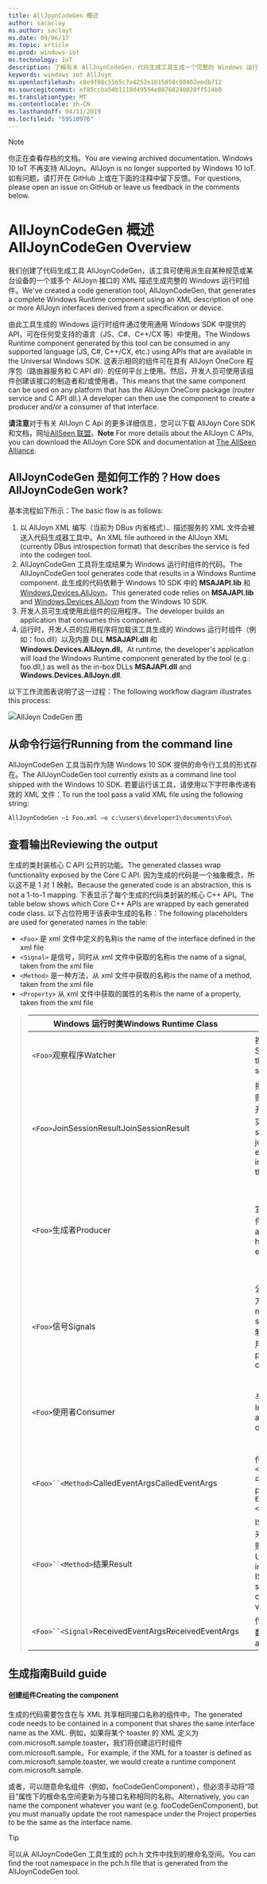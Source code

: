 ```yaml
---
title: AllJoynCodeGen 概述
author: saraclay
ms.author: saclayt
ms.date: 09/06/17
ms.topic: article
ms.prod: windows-iot
ms.technology: IoT
description: 了解有关 AllJoynCodeGen，代码生成工具生成一个完整的 Windows 运行时组件使用 AllJoyn 接口的信息。
keywords: windows iot AllJoyn
ms.openlocfilehash: c8e9f08c5565c7e4252e1b15858c08402eedb712
ms.sourcegitcommit: ef85ccba54b1118d49554e88768240020ff514b0
ms.translationtype: MT
ms.contentlocale: zh-CN
ms.lasthandoff: 04/11/2019
ms.locfileid: "59510976"
---
```

> [!NOTE]
> <span data-ttu-id="e0873-104">你正在查看存档的文档。</span><span class="sxs-lookup"><span data-stu-id="e0873-104">You are viewing archived documentation.</span></span> <span data-ttu-id="e0873-105">Windows 10 IoT 不再支持 AllJoyn。</span><span class="sxs-lookup"><span data-stu-id="e0873-105">AllJoyn is no longer supported by Windows 10 IoT.</span></span> <span data-ttu-id="e0873-106">如有问题，请打开在 GitHub 上或在下面的注释中留下反馈。</span><span class="sxs-lookup"><span data-stu-id="e0873-106">For questions, please open an issue on GitHub or leave us feedback in the comments below.</span></span>

# <a name="alljoyncodegen-overview"></a><span data-ttu-id="e0873-107">AllJoynCodeGen 概述</span><span class="sxs-lookup"><span data-stu-id="e0873-107">AllJoynCodeGen Overview</span></span>

<span data-ttu-id="e0873-108">我们创建了代码生成工具 AllJoynCodeGen，该工具可使用派生自某种规范或某台设备的一个或多个 AllJoyn 接口的 XML 描述生成完整的 Windows 运行时组件。</span><span class="sxs-lookup"><span data-stu-id="e0873-108">We've created a code generation tool, AllJoynCodeGen, that generates a complete Windows Runtime component using an XML description of one or more AllJoyn interfaces derived from a specification or device.</span></span>

<span data-ttu-id="e0873-109">由此工具生成的 Windows 运行时组件通过使用通用 Windows SDK 中提供的 API，可在任何受支持的语言（JS、C#、C++/CX 等）中使用。</span><span class="sxs-lookup"><span data-stu-id="e0873-109">The Windows Runtime component generated by this tool can be consumed in any supported language (JS, C#, C++/CX, etc.) using APIs that are available in the Universal Windows SDK.</span></span> <span data-ttu-id="e0873-110">这表示相同的组件可在具有 AllJoyn OneCore 程序包（路由器服务和 C API dll）的任何平台上使用。然后，开发人员可使用该组件创建该接口的制造者和/或使用者。</span><span class="sxs-lookup"><span data-stu-id="e0873-110">This means that the same component can be used on any platform that has the AllJoyn OneCore package (router service and C API dll.) A developer can then use the component to create a producer and/or a consumer of that interface.</span></span> 

<span data-ttu-id="e0873-111">**请注意**对于有关 AllJoyn C Api 的更多详细信息，您可以下载 AllJoyn Core SDK 和文档，网址[AllSeen 联盟](http://go.microsoft.com/fwlink/?LinkId=524584)。</span><span class="sxs-lookup"><span data-stu-id="e0873-111">**Note**  For more details about the AllJoyn C APIs, you can download the AllJoyn Core SDK and documentation at [The AllSeen Alliance](http://go.microsoft.com/fwlink/?LinkId=524584).</span></span>

## <a name="how-does-alljoyncodegen-work"></a><span data-ttu-id="e0873-112">AllJoynCodeGen 是如何工作的？</span><span class="sxs-lookup"><span data-stu-id="e0873-112">How does AllJoynCodeGen work?</span></span>

<span data-ttu-id="e0873-113">基本流程如下所示：</span><span class="sxs-lookup"><span data-stu-id="e0873-113">The basic flow is as follows:</span></span>

1. <span data-ttu-id="e0873-114">以 AllJoyn XML 编写（当前为 DBus 内省格式）、描述服务的 XML 文件会被送入代码生成器工具中。</span><span class="sxs-lookup"><span data-stu-id="e0873-114">An XML file authored in the AllJoyn XML (currently DBus introspection format) that describes the service is fed into the codegen tool.</span></span>
2. <span data-ttu-id="e0873-115">AllJoynCodeGen 工具将生成结果为 Windows 运行时组件的代码。</span><span class="sxs-lookup"><span data-stu-id="e0873-115">The AllJoynCodeGen tool generates code that results in a Windows Runtime component.</span></span> <span data-ttu-id="e0873-116">此生成的代码依赖于 Windows 10 SDK 中的 **MSAJAPI.lib** 和 [Windows.Devices.AllJoyn](https://msdn.microsoft.com/library/windows/apps/xaml/windows.devices.alljoyn.aspx)。</span><span class="sxs-lookup"><span data-stu-id="e0873-116">This generated code relies on **MSAJAPI.lib** and [Windows.Devices.AllJoyn](https://msdn.microsoft.com/library/windows/apps/xaml/windows.devices.alljoyn.aspx) from the Windows 10 SDK.</span></span>
3. <span data-ttu-id="e0873-117">开发人员可生成使用此组件的应用程序。</span><span class="sxs-lookup"><span data-stu-id="e0873-117">The developer builds an application that consumes this component.</span></span>
4. <span data-ttu-id="e0873-118">运行时，开发人员的应用程序将加载该工具生成的 Windows 运行时组件（例如：foo.dll）以及内置 DLL **MSAJAPI.dll** 和 **Windows.Devices.AllJoyn.dll**。</span><span class="sxs-lookup"><span data-stu-id="e0873-118">At runtime, the developer's application will load the Windows Runtime component generated by the tool (e.g.: foo.dll,) as well as the in-box DLLs **MSAJAPI.dll** and **Windows.Devices.AllJoyn.dll**.</span></span>

<span data-ttu-id="e0873-119">以下工作流图表说明了这一过程：</span><span class="sxs-lookup"><span data-stu-id="e0873-119">The following workflow diagram illustrates this process:</span></span>

![AllJoyn CodeGen 图](../media/AllJoyn/alljoyncodegen.png)

## <a name="running-from-the-command-line"></a><span data-ttu-id="e0873-121">从命令行运行</span><span class="sxs-lookup"><span data-stu-id="e0873-121">Running from the command line</span></span>

<span data-ttu-id="e0873-122">AllJoynCodeGen 工具当前作为随 Windows 10 SDK 提供的命令行工具的形式存在。</span><span class="sxs-lookup"><span data-stu-id="e0873-122">The AllJoynCodeGen tool currently exists as a command line tool shipped with the Windows 10 SDK.</span></span> <span data-ttu-id="e0873-123">若要运行该工具，请使用以下字符串传递有效的 XML 文件：</span><span class="sxs-lookup"><span data-stu-id="e0873-123">To run the tool pass a valid XML file using the following string:</span></span>

    AllJoynCodeGen –i Foo.xml –o c:\users\developer1\documents\Foo\

## <a name="reviewing-the-output"></a><span data-ttu-id="e0873-124">查看输出</span><span class="sxs-lookup"><span data-stu-id="e0873-124">Reviewing the output</span></span>

<span data-ttu-id="e0873-125">生成的类封装核心 C API 公开的功能。</span><span class="sxs-lookup"><span data-stu-id="e0873-125">The generated classes wrap functionality exposed by the Core C API.</span></span> <span data-ttu-id="e0873-126">因为生成的代码是一个抽象概念，所以这不是 1 对 1 映射。</span><span class="sxs-lookup"><span data-stu-id="e0873-126">Because the generated code is an abstraction, this is not a 1-to-1 mapping.</span></span> <span data-ttu-id="e0873-127">下表显示了每个生成的代码类封装的核心 C++ API。</span><span class="sxs-lookup"><span data-stu-id="e0873-127">The table below shows which Core C++ APIs are wrapped by each generated code class.</span></span> <span data-ttu-id="e0873-128">以下占位符用于该表中生成的名称：</span><span class="sxs-lookup"><span data-stu-id="e0873-128">The following placeholders are used for generated names in the table:</span></span>

* `<Foo>` <span data-ttu-id="e0873-129">是 xml 文件中定义的名称</span><span class="sxs-lookup"><span data-stu-id="e0873-129">is the name of the interface defined in the xml file</span></span>
* `<Signal>` <span data-ttu-id="e0873-130">是信号，同时从 xml 文件中获取的名称</span><span class="sxs-lookup"><span data-stu-id="e0873-130">is the name of a signal, taken from the xml file</span></span>
* `<Method>` <span data-ttu-id="e0873-131">是一种方法，从 xml 文件中获取的名称</span><span class="sxs-lookup"><span data-stu-id="e0873-131">is the name of a method, taken from the xml file</span></span>
* `<Property>` <span data-ttu-id="e0873-132">从 xml 文件中获取的属性的名称</span><span class="sxs-lookup"><span data-stu-id="e0873-132">is the name of a property, taken from the xml file</span></span>


> | <span data-ttu-id="e0873-133">Windows 运行时类</span><span class="sxs-lookup"><span data-stu-id="e0873-133">Windows Runtime Class</span></span> |  | <span data-ttu-id="e0873-134">描述</span><span class="sxs-lookup"><span data-stu-id="e0873-134">Description</span></span> | <span data-ttu-id="e0873-135">核心 C++ API</span><span class="sxs-lookup"><span data-stu-id="e0873-135">Core C++ API</span></span> |
> | ------------------------ | --- | --------- | ---------- |
> | `<Foo>`<span data-ttu-id="e0873-136">观察程序</span><span class="sxs-lookup"><span data-stu-id="e0873-136">Watcher</span></span> |  | <span data-ttu-id="e0873-137">搜索宣传目标服务的制造者</span><span class="sxs-lookup"><span data-stu-id="e0873-137">Searches for producers that advertise the target service</span></span> | <span data-ttu-id="e0873-138">*BusListener* 类；*BusAttachment* 类</span><span class="sxs-lookup"><span data-stu-id="e0873-138">*BusListener* class; *BusAttachment* class</span></span> |
> | `<Foo>`<span data-ttu-id="e0873-139">JoinSessionResult</span><span class="sxs-lookup"><span data-stu-id="e0873-139">JoinSessionResult</span></span> |  | <span data-ttu-id="e0873-140">报告加入会话是成功还是失败，并且在成功加入后，公开该会话的 `<Foo>Consumer` 实例。</span><span class="sxs-lookup"><span data-stu-id="e0873-140">Reports the success or failure of joining a session, and exposes a `<Foo>Consumer` instance for the session if the join was successful.</span></span> | <span data-ttu-id="e0873-141">*JoinSessionAsyncCB* 类；*QStatus*</span><span class="sxs-lookup"><span data-stu-id="e0873-141">*JoinSessionAsyncCB* class; *QStatus*</span></span> |
> | `<Foo>`<span data-ttu-id="e0873-142">生成者</span><span class="sxs-lookup"><span data-stu-id="e0873-142">Producer</span></span> |  | <span data-ttu-id="e0873-143">宣传服务并公开 AllJoyn 事件的处理程序。</span><span class="sxs-lookup"><span data-stu-id="e0873-143">Advertises a service and exposes handlers for AllJoyn events.</span></span> | <span data-ttu-id="e0873-144">*BusObject* 类；*BusAttachment* 类；*InterfaceDescription* 类；*SessionPortListener* 类；*Message* 类</span><span class="sxs-lookup"><span data-stu-id="e0873-144">*BusObject* class; *BusAttachment* class; *InterfaceDescription* class; *SessionPortListener* class; *Message* class</span></span> |
> | `<Foo>`<span data-ttu-id="e0873-145">信号</span><span class="sxs-lookup"><span data-stu-id="e0873-145">Signals</span></span> |  | <span data-ttu-id="e0873-146">公开用于发送和接收信号的方法和处理程序。</span><span class="sxs-lookup"><span data-stu-id="e0873-146">Exposes methods and handlers to send and receive signals.</span></span> <span data-ttu-id="e0873-147">制造者和使用者两者均可使用。</span><span class="sxs-lookup"><span data-stu-id="e0873-147">Used by both producers and consumers.</span></span> | <span data-ttu-id="e0873-148">*BusObject* 类；*InterfaceDescription* 类；*Message* 类</span><span class="sxs-lookup"><span data-stu-id="e0873-148">*BusObject* class; *InterfaceDescription* class; *Message* class</span></span> |
> | `<Foo>`<span data-ttu-id="e0873-149">使用者</span><span class="sxs-lookup"><span data-stu-id="e0873-149">Consumer</span></span> |  | <span data-ttu-id="e0873-150">与发现的服务进行交互。</span><span class="sxs-lookup"><span data-stu-id="e0873-150">Interacts with a service after it has been discovered.</span></span> | <span data-ttu-id="e0873-151">*ProxyBusObject* 类；*InterfaceDescription* 类；*SessionListener* 类；*Message* 类</span><span class="sxs-lookup"><span data-stu-id="e0873-151">*ProxyBusObject* class; *InterfaceDescription* class; *SessionListener* class; *Message* class</span></span> |
> | `<Foo>``<Method>`<span data-ttu-id="e0873-152">CalledEventArgs</span><span class="sxs-lookup"><span data-stu-id="e0873-152">CalledEventArgs</span></span> |  | <span data-ttu-id="e0873-153">传递给 `EventAdapters.<Foo>ServiceEventAdapter` 中方法的参数。</span><span class="sxs-lookup"><span data-stu-id="e0873-153">Arguments passed to methods in `EventAdapters.<Foo>ServiceEventAdapter`.</span></span> | <span data-ttu-id="e0873-154">*Message* 类</span><span class="sxs-lookup"><span data-stu-id="e0873-154">*Message* class</span></span> |
> | `<Foo>``<Method>`<span data-ttu-id="e0873-155">结果</span><span class="sxs-lookup"><span data-stu-id="e0873-155">Result</span></span> |  | <span data-ttu-id="e0873-156">I<Foo>Service 中的方法实现用它来报告调用是成功还是失败，以及报告任何返回值。</span><span class="sxs-lookup"><span data-stu-id="e0873-156">Used by method implementations in I<Foo>Service to report the success or failure of the call, as well as any return values.</span></span> | <span data-ttu-id="e0873-157">*Message* 类；*QStatus*</span><span class="sxs-lookup"><span data-stu-id="e0873-157">*Message* class; *QStatus*</span></span> |
> | `<Foo>``<Signal>`<span data-ttu-id="e0873-158">ReceivedEventArgs</span><span class="sxs-lookup"><span data-stu-id="e0873-158">ReceivedEventArgs</span></span> |  | <span data-ttu-id="e0873-159">传递给 <Foo>Signal 中信号的参数。</span><span class="sxs-lookup"><span data-stu-id="e0873-159">Arguments passed to a signal in <Foo>Signals.</span></span> | <span data-ttu-id="e0873-160">*Message* 类</span><span class="sxs-lookup"><span data-stu-id="e0873-160">*Message* class</span></span> |


## <a name="build-guide"></a><span data-ttu-id="e0873-161">生成指南</span><span class="sxs-lookup"><span data-stu-id="e0873-161">Build guide</span></span>

#### <a name="creating-the-component"></a><span data-ttu-id="e0873-162">创建组件</span><span class="sxs-lookup"><span data-stu-id="e0873-162">Creating the component</span></span>

<span data-ttu-id="e0873-163">生成的代码需要包含在与 XML 共享相同接口名称的组件中。</span><span class="sxs-lookup"><span data-stu-id="e0873-163">The generated code needs to be contained in a component that shares the same interface name as the XML.</span></span> <span data-ttu-id="e0873-164">例如，如果将某个 toaster 的 XML 定义为 com.microsoft.sample.toaster，我们将创建运行时组件 com.microsoft.sample。</span><span class="sxs-lookup"><span data-stu-id="e0873-164">For example, if the XML for a toaster is defined as com.microsoft.sample.toaster, we would create a runtime component com.microsoft.sample.</span></span> 

<span data-ttu-id="e0873-165">或者，可以随意命名组件（例如，fooCodeGenComponent），但必须手动将“项目”属性下的根命名空间更新为与接口名称相同的名称。</span><span class="sxs-lookup"><span data-stu-id="e0873-165">Alternatively, you can name the component whatever you want (e.g. fooCodeGenComponent), but you must manually update the root namespace under the Project properties to be the same as the interface name.</span></span>

> [!TIP]
> <span data-ttu-id="e0873-166">可以从 AllJoynCodeGen 工具生成的 pch.h 文件中找到的根命名空间。</span><span class="sxs-lookup"><span data-stu-id="e0873-166">You can find the root namespace in the pch.h file that is generated from the AllJoynCodeGen tool.</span></span>
